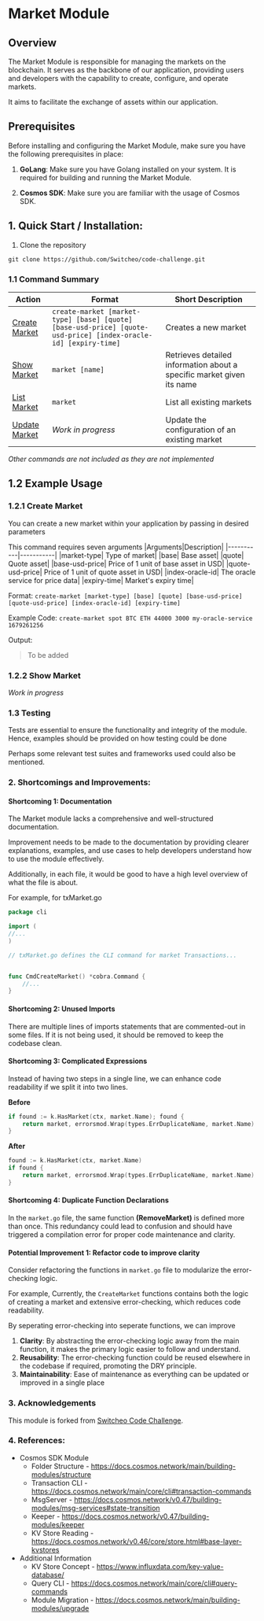 # Market Module

## Overview
The Market Module is responsible for managing the markets on the blockchain. It serves as the backbone of our application, providing users and developers with the capability to create, configure, and operate markets.

It aims to facilitate the exchange of assets within our application.

## Prerequisites

Before installing and configuring the Market Module, make sure you have the following prerequisites in place:

1. **GoLang**: Make sure you have Golang installed on your system. It is required for building and running the Market Module.

2. **Cosmos SDK**: Make sure you are familiar with the usage of Cosmos SDK.

## 1. Quick Start / Installation:

1. Clone the repository
```shell
git clone https://github.com/Switcheo/code-challenge.git
```

### 1.1 Command Summary
| Action| Format| Short Description|
|-------|-------|------------------|
| [Create Market](#121-create-market)| `create-market [market-type] [base] [quote] [base-usd-price] [quote-usd-price] [index-oracle-id] [expiry-time]`| Creates a new market|
| [Show Market](#122-show-market)| `market [name]`| Retrieves detailed information about a specific market given its name|
| [List Market](#123-list-market)| `market`| List all existing markets  |
| [Update Market](#124-update-market)| *Work in progress*| Update the configuration of an existing market|

*Other commands are not included as they are not implemented*
## 1.2 Example Usage

### 1.2.1 Create Market
You can create a new market within your application by passing in desired parameters

This command requires seven arguments
|Arguments|Description|
|-----------|-----------|
|market-type| Type of market|
|base| Base asset|
|quote| Quote asset|
|base-usd-price| Price of 1 unit of base asset in USD|
|quote-usd-price| Price of 1 unit of quote asset in USD|
|index-oracle-id| The oracle service for price data|
|expiry-time| Market's expiry time|

Format: `create-market [market-type] [base] [quote] [base-usd-price] [quote-usd-price] [index-oracle-id] [expiry-time]`


Example Code: `create-market spot BTC ETH 44000 3000 my-oracle-service 1679261256`

Output:
> To be added

### 1.2.2 Show Market

*Work in progress*


### 1.3 Testing
Tests are essential to ensure the functionality and integrity of the module. Hence, examples should be provided on how testing could be done

Perhaps some relevant test suites and frameworks used could also be mentioned.

### 2. Shortcomings and Improvements:

#### Shortcoming 1: Documentation

The Market module lacks a comprehensive and well-structured documentation.

Improvement needs to be made to the documentation by providing clearer explanations, examples, and use cases to help developers understand how to use the module effectively.

Additionally, in each file, it would be good to have a high level overview of what the file is about.

For example, for txMarket.go
```go
package cli

import (
//...
)

// txMarket.go defines the CLI command for market Transactions...


func CmdCreateMarket() *cobra.Command {
    //...
}
```

#### Shortcoming 2: Unused Imports

There are multiple lines of imports statements that are commented-out in some files. If it is not being used, it should be removed to keep the codebase clean.

#### Shortcoming 3: Complicated Expressions
Instead of having two steps in a single line, we can enhance code readability if we split it into two lines.


**Before**
```go
if found := k.HasMarket(ctx, market.Name); found {
    return market, errorsmod.Wrap(types.ErrDuplicateName, market.Name)
}
```
**After**
```go
found := k.HasMarket(ctx, market.Name)
if found {
    return market, errorsmod.Wrap(types.ErrDuplicateName, market.Name)
}
```

#### Shortcoming 4: Duplicate Function Declarations

In the ```market.go``` file, the same function **(RemoveMarket)** is defined more than once. This redundancy could lead to confusion and should have triggered a compilation error for proper code maintenance and clarity.

#### Potential Improvement 1: Refactor code to improve clarity


Consider refactoring the functions in ```market.go``` file to modularize the error-checking logic.

For example,
Currently, the ```CreateMarket``` functions contains both the logic of creating a market and extensive error-checking, which reduces code readability.

By seperating error-checking into seperate functions, we can improve
1. **Clarity**: By abstracting the error-checking logic away from the main function, it makes the primary logic easier to follow and understand.
2. **Reusability**: The error-checking function could be reused elsewhere in the codebase if required, promoting the DRY principle.
3. **Maintainability**: Ease of maintenance as everything can be updated or improved in a single place

### 3. Acknowledgements
This module is forked from [Switcheo Code Challenge](https://github.com/Switcheo/code-challenge).

### 4. References:
- Cosmos SDK Module
    - Folder Structure - https://docs.cosmos.network/main/building-modules/structure
    - Transaction CLI - https://docs.cosmos.network/main/core/cli#transaction-commands
    - MsgServer - https://docs.cosmos.network/v0.47/building-modules/msg-services#state-transition
    - Keeper - https://docs.cosmos.network/v0.47/building-modules/keeper
    - KV Store Reading - https://docs.cosmos.network/v0.46/core/store.html#base-layer-kvstores
- Additional Information
    - KV Store Concept - https://www.influxdata.com/key-value-database/
    - Query CLI - https://docs.cosmos.network/main/core/cli#query-commands
    - Module Migration - https://docs.cosmos.network/main/building-modules/upgrade

